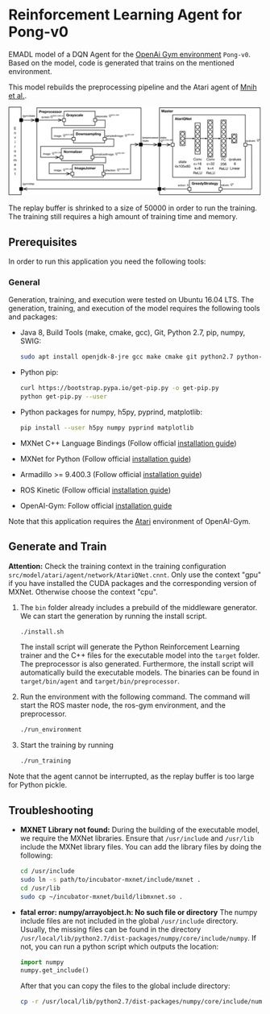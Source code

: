 <!-- (c) https://github.com/MontiCore/monticore -->
# Reinforcement Learning Agent for Pong-v0

EMADL model of a DQN Agent for the [OpenAi Gym environment](https://gym.openai.com/envs/Pong-v0/) `Pong-v0`. Based on the model, code is generated that trains on the mentioned environment.

This model rebuilds the preprocessing pipeline and the Atari agent of [Mnih et al.](https://arxiv.org/abs/1312.5602).

![Atari C&C Diagram](pictures/atari_cac.png)

The replay buffer is shrinked to a size of 50000 in order to run the training. The training still requires a high amount of training time and memory.

## Prerequisites

In order to run this application you need the following tools:

### General

Generation, training, and execution were tested on Ubuntu 16.04 LTS. The generation, training, and execution of the model requires the following tools and packages:
  
- Java 8, Build Tools (make, cmake, gcc), Git, Python 2.7, pip, numpy, SWIG:

    ```bash
    sudo apt install openjdk-8-jre gcc make cmake git python2.7 python-dev python-numpy swig libboost-all-dev curl
    ```
- Python pip:
    ```bash
    curl https://bootstrap.pypa.io/get-pip.py -o get-pip.py
    python get-pip.py --user
    ```

- Python packages for numpy, h5py, pyprind, matplotlib:

    ```bash
    pip install --user h5py numpy pyprind matplotlib
    ```

- MXNet C++ Language Bindings (Follow official [installation guide](https://mxnet.incubator.apache.org/versions/master/install/ubuntu_setup.html))
- MXNet for Python (Follow official [installation guide](https://mxnet.incubator.apache.org/versions/master/install/index.html?platform=Linux&language=Python&processor=CPU))
- Armadillo >= 9.400.3 (Follow official [installation guide](http://arma.sourceforge.net/download.html))
- ROS Kinetic (Follow official [installation guide](http://wiki.ros.org/kinetic/Installation/Ubuntu))
- OpenAI-Gym: Follow official [installation guide](https://github.com/openai/gym#installation)

Note that this application requires the [Atari](https://github.com/openai/gym/blob/master/docs/environments.md) environment of OpenAI-Gym.


## Generate and Train

**Attention:** Check the training context in the training configuration `src/model/atari/agent/network/AtariQNet.cnnt`. Only use the context "gpu" if you have installed the CUDA packages and the corresponding version of MXNet. Otherwise choose the context "cpu".

1) The `bin` folder already includes a prebuild of the middleware generator. We can start the generation by running the install script.
    ```bash
    ./install.sh
    ```
    The install script will generate the Python Reinforcement Learning trainer and the C++ files for the executable model into the `target` folder. The preprocessor is also generated. Furthermore, the install script will automatically build the executable models. The binaries can be found in `target/bin/agent` and `target/bin/preprocessor`.

2) Run the environment with the following command. The command will start the ROS master node, the ros-gym environment, and the preprocessor.
    ```bash
    ./run_environment
    ```

3) Start the training by running
    ```bash
    ./run_training
    ```

Note that the agent cannot be interrupted, as the replay buffer is too large for Python pickle.

## Troubleshooting
- **MXNET Library not found:** During the building of the executable model, we require the MXNet libraries. Ensure that  `/usr/include` and `/usr/lib` include the MXNet library files. You can add the library files by doing the following: 
    ```bash
    cd /usr/include
    sudo ln -s path/to/incubator-mxnet/include/mxnet .
    cd /usr/lib
    sudo cp ~/incubator-mxnet/build/libmxnet.so .
    ```
- **fatal error: numpy/arrayobject.h: No such file or directory** The numpy include files are not included in the global `/usr/include` directory. Usually, the missing files can be found in the directory `/usr/local/lib/python2.7/dist-packages/numpy/core/include/numpy`. If not, you can run a python script which outputs the location:
    ```python
    import numpy
    numpy.get_include()
    ```
    After that you can copy the files to the global include directory:
    ```bash
    cp -r /usr/local/lib/python2.7/dist-packages/numpy/core/include/numpy /usr/local/include
    ```
